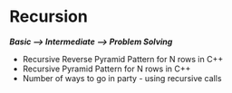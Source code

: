 # Recursion 


***Basic --> Intermediate  --> Problem Solving***

* Recursive Reverse Pyramid Pattern for N rows in C++
* Recursive Pyramid Pattern for N rows in C++
* Number of ways to go in party - using recursive calls
